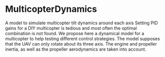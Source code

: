 # MulticopterDynamics
A model to simulate multicopter tilt dynamics around each axis
Setting PID gains for a DIY multicopter is tedious and most often the optimal combination is not found.
We propose here a dynamical model for a multicopter to help testing different control strategies.
The model supposes that the UAV can only rotate about its three axis. The engine and propeller inertia,
as well as the propeller aerodynamics are taken into account.
